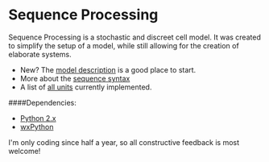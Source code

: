 Sequence Processing
===================

Sequence Processing is a stochastic and discreet cell model.
It was created to simplify the setup of a model, while still allowing for the creation
of elaborate systems.

* New? The [model description](http://github.com/oOo0oOo/sequence-processing/wiki/Model-Description) is a good place to start.
* More about the [sequence syntax](http://github.com/oOo0oOo/sequence-processing/wiki/Sequence-Syntax)
* A list of [all units](http://github.com/oOo0oOo/sequence-processing/wiki/List-of-all-Units) currently implemented.

####Dependencies:

* [Python 2.x](http://www.python.org/getit/)
* [wxPython](http://wxpython.org/download.php)


I'm only coding since half a year, so all constructive feedback is most welcome!